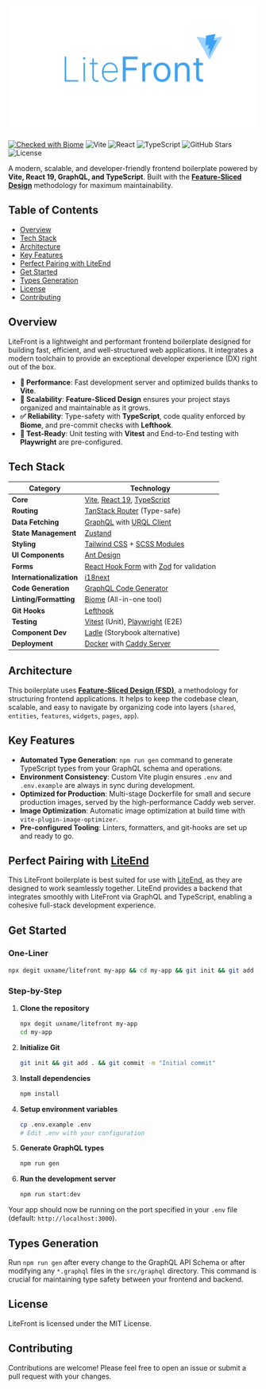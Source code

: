 ![](./.github/logo.png)

[![Checked with Biome](https://img.shields.io/badge/Checked_with-Biome-60a5fa?style=flat&logo=biome)](https://biomejs.dev)
![Vite](https://img.shields.io/badge/Vite-7.x-blue?logo=vite&logoColor=white)
![React](https://img.shields.io/badge/React-19-blue?logo=react)
![TypeScript](https://img.shields.io/badge/TypeScript-5.x-blue?logo=typescript)
![GitHub Stars](https://img.shields.io/github/stars/uxname/litefront)
![License](https://img.shields.io/badge/License-MIT-brightgreen)

A modern, scalable, and developer-friendly frontend boilerplate powered by **Vite, React 19, GraphQL, and TypeScript**. Built with the **[Feature-Sliced Design](https://feature-sliced.design)** methodology for maximum maintainability.

## Table of Contents

- [Overview](#overview)
- [Tech Stack](#tech-stack)
- [Architecture](#architecture)
- [Key Features](#key-features)
- [Perfect Pairing with LiteEnd](#perfect-pairing-with-liteend)
- [Get Started](#get-started)
- [Types Generation](#types-generation)
- [License](#license)
- [Contributing](#contributing)

## Overview

LiteFront is a lightweight and performant frontend boilerplate designed for building fast, efficient, and well-structured web applications. It integrates a modern toolchain to provide an exceptional developer experience (DX) right out of the box.

- **🚀 Performance**: Fast development server and optimized builds thanks to **Vite**.
- **🧩 Scalability**: **Feature-Sliced Design** ensures your project stays organized and maintainable as it grows.
- **✅ Reliability**: Type-safety with **TypeScript**, code quality enforced by **Biome**, and pre-commit checks with **Lefthook**.
- **🧪 Test-Ready**: Unit testing with **Vitest** and End-to-End testing with **Playwright** are pre-configured.

## Tech Stack

| Category              | Technology                                                                                                  |
| --------------------- | ----------------------------------------------------------------------------------------------------------- |
| **Core**              | [Vite](https://vitejs.dev), [React 19](https://react.dev), [TypeScript](https://www.typescriptlang.org)       |
| **Routing**           | [TanStack Router](https://tanstack.com/router) (Type-safe)                                                  |
| **Data Fetching**     | [GraphQL](https://graphql.org) with [URQL Client](https://formidable.com/open-source/urql)                    |
| **State Management**  | [Zustand](https://github.com/pmndrs/zustand)                                                                |
| **Styling**           | [Tailwind CSS](https://tailwindcss.com) + [SCSS Modules](https://github.com/css-modules/css-modules)          |
| **UI Components**     | [Ant Design](https://ant.design)                                                                            |
| **Forms**             | [React Hook Form](https://react-hook-form.com) with [Zod](https://zod.dev) for validation      |
| **Internationalization** | [i18next](https://www.i18next.com)                                                                        |
| **Code Generation**   | [GraphQL Code Generator](https://the-guild.dev/graphql/codegen)                                             |
| **Linting/Formatting**| [Biome](https://biomejs.dev) (All-in-one tool)                                                              |
| **Git Hooks**         | [Lefthook](https://github.com/evilmartians/lefthook)                                                        |
| **Testing**           | [Vitest](https://vitest.dev) (Unit), [Playwright](https://playwright.dev) (E2E)                               |
| **Component Dev**     | [Ladle](https://ladle.dev) (Storybook alternative)                                                          |
| **Deployment**        | [Docker](https://www.docker.com) with [Caddy Server](https://caddyserver.com)                                 |

## Architecture

This boilerplate uses **[Feature-Sliced Design (FSD)](https://feature-sliced.design)**, a methodology for structuring frontend applications. It helps to keep the codebase clean, scalable, and easy to navigate by organizing code into layers (`shared`, `entities`, `features`, `widgets`, `pages`, `app`).

## Key Features

- **Automated Type Generation**: `npm run gen` command to generate TypeScript types from your GraphQL schema and operations.
- **Environment Consistency**: Custom Vite plugin ensures `.env` and `.env.example` are always in sync during development.
- **Optimized for Production**: Multi-stage Dockerfile for small and secure production images, served by the high-performance Caddy web server.
- **Image Optimization**: Automatic image optimization at build time with `vite-plugin-image-optimizer`.
- **Pre-configured Tooling**: Linters, formatters, and git-hooks are set up and ready to go.

## Perfect Pairing with [LiteEnd](https://github.com/uxname/liteend)

This LiteFront boilerplate is best suited for use with [LiteEnd](https://github.com/uxname/liteend), as they are
designed to work seamlessly together. LiteEnd provides a backend that integrates smoothly with LiteFront via GraphQL and
TypeScript, enabling a cohesive full-stack development experience.

## Get Started

### One-Liner

```bash
npx degit uxname/litefront my-app && cd my-app && git init && git add . && git commit -m "Initial commit" && npm install && cp .env.example .env && npm run gen && npm run start:dev
```

### Step-by-Step

1.  **Clone the repository**
    ```bash
    npx degit uxname/litefront my-app
    cd my-app
    ```
2.  **Initialize Git**
    ```bash
    git init && git add . && git commit -m "Initial commit"
    ```
3.  **Install dependencies**
    ```bash
    npm install
    ```
4.  **Setup environment variables**
    ```bash
    cp .env.example .env
    # Edit .env with your configuration
    ```
5.  **Generate GraphQL types**
    ```bash
    npm run gen
    ```
6.  **Run the development server**
    ```bash
    npm run start:dev
    ```
Your app should now be running on the port specified in your `.env` file (default: `http://localhost:3000`).

## Types Generation

Run `npm run gen` after every change to the GraphQL API Schema or after modifying any `*.graphql` files in the `src/graphql` directory. This command is crucial for maintaining type safety between your frontend and backend.

## License

LiteFront is licensed under the MIT License.

## Contributing

Contributions are welcome! Please feel free to open an issue or submit a pull request with your changes.
